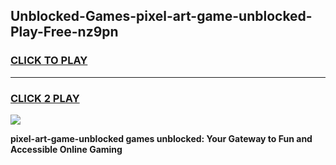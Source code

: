 
## Unblocked-Games-pixel-art-game-unblocked-Play-Free-nz9pn
<h3>
<a href="https://premium76.site?title=pixel-art-game-unblocked&ref=21A">CLICK TO PLAY</a></h3>
<hr>

<h3>
<a href="https://premium76.site?title=pixel-art-game-unblocked&ref=21A">CLICK 2 PLAY</a>
  
</h3>

<a href="https://premium76.site?title=pixel-art-game-unblocked&ref=21A"><img src="https://clearcache.store/games.png"></a>


**pixel-art-game-unblocked games unblocked: Your Gateway to Fun and Accessible Online Gaming**

